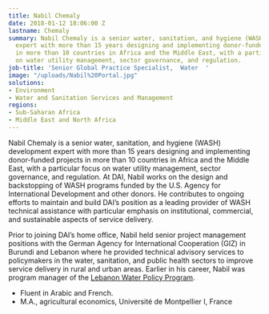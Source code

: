 ```yaml
---
title: Nabil Chemaly
date: 2018-01-12 18:06:00 Z
lastname: Chemaly
summary: Nabil Chemaly is a senior water, sanitation, and hygiene (WASH) development
  expert with more than 15 years designing and implementing donor-funded projects
  in more than 10 countries in Africa and the Middle East, with a particular focus
  on water utility management, sector governance, and regulation.
job-title: 'Senior Global Practice Specialist,  Water  '
image: "/uploads/Nabil%20Portal.jpg"
solutions:
- Environment
- Water and Sanitation Services and Management
regions:
- Sub-Saharan Africa
- Middle East and North Africa
---
```


Nabil Chemaly is a senior water, sanitation, and hygiene (WASH) development expert with more than 15 years designing and implementing donor-funded projects in more than 10 countries in Africa and the Middle East, with a particular focus on water utility management, sector governance, and regulation. At DAI, Nabil works on the design and backstopping of WASH programs funded by the U.S. Agency for International Development and other donors. He contributes to ongoing efforts to maintain and build DAI’s position as a leading provider of WASH technical assistance with particular emphasis on institutional, commercial, and sustainable aspects of service delivery.
 
Prior to joining DAI’s home office, Nabil held senior project management positions with the German Agency for International Cooperation (GIZ) in Burundi and Lebanon where he provided technical advisory services to policymakers in the water, sanitation, and public health sectors to improve service delivery in rural and urban areas. Earlier in his career, Nabil was program manager of the [Lebanon Water Policy Program](https://www.dai.com/our-work/projects/lebanon-water-policy-program-lwpp).

* Fluent in Arabic and French.
* M.A., agricultural economics, Université de Montpellier I, France